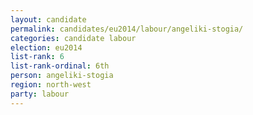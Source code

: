 ```yaml
---
layout: candidate
permalink: candidates/eu2014/labour/angeliki-stogia/
categories: candidate labour
election: eu2014
list-rank: 6
list-rank-ordinal: 6th
person: angeliki-stogia
region: north-west
party: labour
---
```

